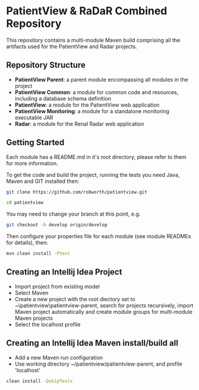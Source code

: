 PatientView & RaDaR Combined Repository
=======================================

This repository contains a multi-module Maven build comprising all the artifacts used for the PatientView and Radar projects.

Repository Structure
--------------------

- **PatientView Parent**: a parent module encompassing all modules in the project
- **PatientView Common**: a module for common code and resources, including a database schema definition
- **PatientView**: a module for the PatientView web application
- **PatientView Monitoring**: a module for a standalone monitoring executable JAR
- **Radar**: a module for the Renal Radar web application

Getting Started
---------------

Each module has a README.md in it's root directory, please refer to them for more information.

To get the code and build the project, running the tests you need Java, Maven and GIT installed then:

```sh
git clone https://github.com/robworth/patientview.git
```

```sh
cd patientview
```

You may need to change your branch at this point, e.g.

```sh
git checkout -b develop origin/develop
```

Then configure your properties file for each module (see module READMEs for details), then:

```sh
mvn clean install -Ptest
```

Creating an Intellij Idea Project
---------------------------------

- Import project from existing model
- Select Maven
- Create a new project with the root diectory set to ~\patientview\patientview-parent, search for projects recursively, import Maven project automatically and create module groups for multi-module Maven projects
- Select the localhost profile

Creating an Intellij Idea Maven install/build all 
-------------------------------------------------

- Add a new Maven run configuration
- Use working directory ~/patientview/patientview-parent, and profile 'localhost'
```sh
clean install -DskipTests
```



